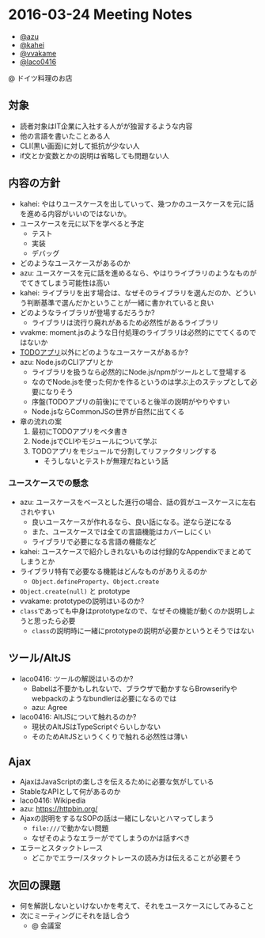 # 2016-03-24 Meeting Notes

- [@azu](https://github.com/azu)
- [@kahei](https://github.com/kahei)
- [@vvakame](https://github.com/vvakame)
- [@laco0416](https://github.com/laco0416)

@ ドイツ料理のお店

## 対象

- 読者対象はIT企業に入社する人がが独習するような内容
- 他の言語を書いたことある人
- CLI(黒い画面)に対して抵抗が少ない人
- if文とか変数とかの説明は省略しても問題ない人

## 内容の方針

- kahei: やはりユースケースを出していって、幾つかのユースケースを元に話を進める内容がいいのではないか。
- ユースケースを元に以下を学べると予定
    - テスト
    - 実装
    - デバッグ
- どのようなユースケースがあるのか
- azu: ユースケースを元に話を進めるなら、やはりライブラリのようなものがでてきてしまう可能性は高い
- kahei: ライブラリを出す場合は、なぜそのライブラリを選んだのか、どういう判断基準で選んだかということが一緒に書かれていると良い
- どのようなライブラリが登場するだろうか?
    - ライブラリは流行り廃れがあるため必然性があるライブラリ
- vvakme: moment.jsのような日付処理のライブラリは必然的にでてくるのではないか
- [TODOアプリ](https://github.com/asciidwango/ES6book/issues/4 "TODOアプリ")以外にどのようなユースケースがあるか?
- azu: Node.jsのCLIアプリとか
    - ライブラリを扱うなら必然的にNode.js/npmがツールとして登場する
    - なのでNode.jsを使った何かを作るというのは学ぶ上のステップとして必要になりそう
    - 序盤(TODOアプリの前後)にでていると後半の説明がやりやすい
    - Node.jsならCommonJSの世界が自然に出てくる
- 章の流れの案
    1. 最初にTODOアプリをベタ書き
    2. Node.jsでCLIやモジュールについて学ぶ
    3. TODOアプリをモジュールで分割してリファクタリングする
        - そうしないとテストが無理だねという話
        
### ユースケースでの懸念

- azu: ユースケースをベースとした進行の場合、話の質がユースケースに左右されやすい
    - 良いユースケースが作れるなら、良い話になる。逆なら逆になる
    - また、ユースケースでは全ての言語機能はカバーしにくい
    - ライブラリで必要になる言語の機能など
- kahei: ユースケースで紹介しきれないものは付録的なAppendixでまとめてしまうとか
- ライブラリ特有で必要なる機能はどんなものがありえるのか
    - `Object.defineProperty`、`Object.create`
- `Object.create(null)` と prototype
- vvakame: prototypeの説明はいるのか?
- `class`であっても中身はprototypeなので、なぜその機能が動くのか説明しようと思ったら必要
    - `class`の説明時に一緒にprototypeの説明が必要かというとそうではない

## ツール/AltJS

- laco0416: ツールの解説はいるのか?
    - Babelは不要かもしれないで、ブラウザで動かすならBrowserifyやwebpackのようなbundlerは必要になるのでは
    - azu: Agree
- laco0416: AltJSについて触れるのか?
    - 現状のAltJSはTypeScriptぐらいしかない
    - そのためAltJSというくくりで触れる必然性は薄い

## Ajax

- AjaxはJavaScriptの楽しさを伝えるために必要な気がしている
- StableなAPIとして何があるのか
- laco0416: Wikipedia
- azu: https://httpbin.org/
- Ajaxの説明をするなSOPの話は一緒にしないとハマってしまう
    - `file:///`で動かない問題
    - なぜそのようなエラーがでてしまうのかは話すべき
- エラーとスタックトレース
    - どこかでエラー/スタックトレースの読み方は伝えることが必要そう

## 次回の課題


- 何を解説しないといけないかを考えて、それをユースケースにしてみること
- 次にミーティングにそれを話し合う
    - @ 会議室

